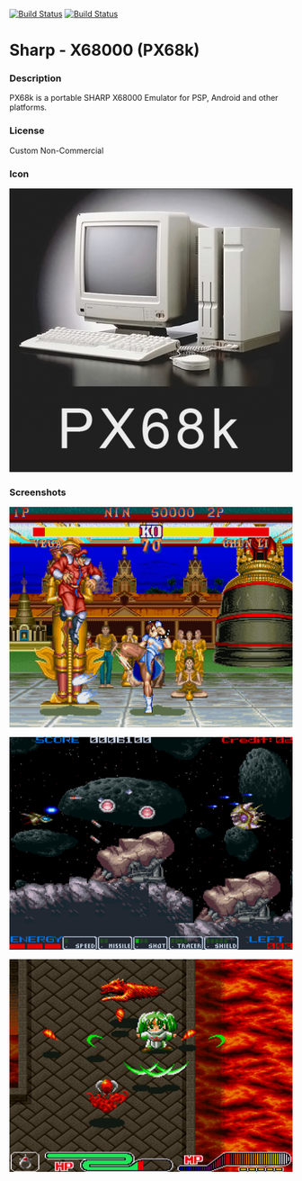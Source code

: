 [![Build Status](https://travis-ci.org/kodi-game/game.libretro.px68k.svg?branch=master)](https://travis-ci.org/kodi-game/game.libretro.px68k)
[![Build Status](https://ci.appveyor.com/api/projects/status/github/kodi-game/game.libretro.px68k?svg=true)](https://ci.appveyor.com/project/kodi-game/game-libretro-px68k)

# Sharp - X68000 (PX68k)

### Description
PX68k is a portable SHARP X68000 Emulator for PSP, Android and other platforms.

### License
Custom Non-Commercial

### Icon

![Icon](game.libretro.px68k/resources/icon.png)

### Screenshots

![Screenshot](game.libretro.px68k/resources/screenshot-01.jpg)

![Screenshot](game.libretro.px68k/resources/screenshot-02.jpg)

![Screenshot](game.libretro.px68k/resources/screenshot-03.jpg)



